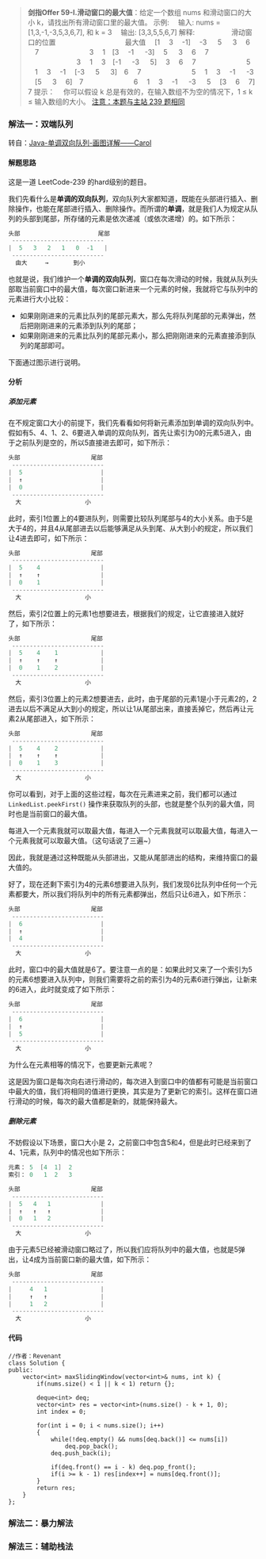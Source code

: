 >**剑指Offer 59-I.滑动窗口的最大值**：给定一个数组 nums 和滑动窗口的大小 k，请找出所有滑动窗口里的最大值。
示例:
　输入: nums = [1,3,-1,-3,5,3,6,7], 和 k = 3
　输出: [3,3,5,5,6,7]
解释:
　　　　　滑动窗口的位置　　　　　　　　　　最大值
>　[1　 3　 -1]　 -3 　 5 　 3 　6 　7 　　　　　　　3
>　1　[3　 -1 　 -3]　 5 　 3 　6 　7 　　　　　　　3
>　1　 3　[-1 　 -3 　 5]　 3 　6 　7 　　　　　　　5
>　1　 3　 -1 　[-3 　 5 　 3]　6 　7 　　　　　　　5
>　1　 3　 -1 　 -3 　[5 　 3 　6]　7 　　　　　　　6
>　1　 3　 -1 　 -3 　 5 　[3 　6 　7]　　　　　　　7
提示：
　你可以假设 k 总是有效的，在输入数组不为空的情况下，1 ≤ k ≤ 输入数组的大小。
[注意：本题与主站 239 题相同](https://leetcode-cn.com/problems/sliding-window-maximum/)

### 解法一：双端队列

转自：[Java-单调双向队列-画图详解——Carol](https://leetcode-cn.com/problems/hua-dong-chuang-kou-de-zui-da-zhi-lcof/solution/java-dan-diao-shuang-xiang-lian-biao-hua-tu-xiang-/)

#### 解题思路

这是一道 LeetCode-239 的hard级别的题目。

我们先看什么是**单调的双向队列**，双向队列大家都知道，既能在头部进行插入、删除操作，也能在尾部进行插入、删除操作。而所谓的**单调**，就是我们人为规定从队列的头部到尾部，所存储的元素是依次递减（或依次递增）的。如下所示：

```C++
头部                      尾部
 --------------------------
|  5   3   2   1   0  -1   |
 --------------------------
  由大     →       到小
```

也就是说，我们维护一个**单调的双向队列**，窗口在每次滑动的时候，我就从队列头部取当前窗口中的最大值，每次窗口新进来一个元素的时候，我就将它与队列中的元素进行大小比较：

- 如果刚刚进来的元素比队列的尾部元素大，那么先将队列尾部的元素弹出，然后把刚刚进来的元素添到队列的尾部；
- 如果刚刚进来的元素比队列的尾部元素小，那么把刚刚进来的元素直接添到队列的尾部即可。

下面通过图示进行说明。

#### 分析

##### 添加元素

在不规定窗口大小的前提下，我们先看看如何将新元素添加到单调的双向队列中。假如有5、4、1、2、6要进入单调的双向队列，首先让索引为0的元素5进入，由于之前队列是空的，所以5直接进去即可，如下所示：

```C++
头部                    尾部
 --------------------------
|  5                      |
|  ↑                      |
|  0                      |
 --------------------------
  大                  小
```

此时，索引1位置上的4要进队列，则需要比较队列尾部与4的大小关系。由于5是大于4的，并且4从尾部进去以后能够满足从头到尾、从大到小的规定，所以我们让4进去即可，如下所示：

```C++
头部                    尾部
 --------------------------
|  5    4                 |
|  ↑    ↑                 |
|  0    1                 |
 --------------------------
  大                  小
```

然后，索引2位置上的元素1也想要进去，根据我们的规定，让它直接进入就好了，如下所示：

```C++
头部                    尾部
 --------------------------
|  5    4    1            |
|  ↑    ↑    ↑            |
|  0    1    2            |
 --------------------------
  大                  小
```

然后，索引3位置上的元素2想要进去，此时，由于尾部的元素1是小于元素2的，2进去以后不满足从大到小的规定，所以让1从尾部出来，直接丢掉它，然后再让元素2从尾部进入，如下所示：

```C++
头部                    尾部
 --------------------------
|  5    4    2            |
|  ↑    ↑    ↑            |
|  0    1    3            |
 --------------------------
  大                  小
```

你可以看到，对于上面的这些过程，每次在元素进来之前，我们都可以通过 `LinkedList.peekFirst()` 操作来获取队列的头部，也就是整个队列的最大值，同时也是当前窗口的最大值。

每进入一个元素我就可以取最大值，每进入一个元素我就可以取最大值，每进入一个元素我就可以取最大值。（这句话说了三遍~）

因此，我就是通过这种既能从头部进出，又能从尾部进出的结构，来维持窗口的最大值的。

好了，现在还剩下索引为4的元素6想要进入队列，我们发现6比队列中任何一个元素都要大，所以我们将队列中的所有元素都弹出，然后只让6进入，如下所示：

```C++
头部                    尾部
 --------------------------
|  6                      |
|  ↑                      |
|  4                      |
 --------------------------
  大                  小
```

此时，窗口中的最大值就是6了。要注意一点的是：如果此时又来了一个索引为5的元素6想要进入队列中，则我们需要将之前的索引为4的元素6进行弹出，让新来的6进入，此时就变成了如下所示：

```C++
头部                    尾部
 --------------------------
|  6                      |
|  ↑                      |
|  5                      |
 --------------------------
  大                  小
```

为什么在元素相等的情况下，也要更新元素呢？

这是因为窗口是每次向右进行滑动的，每次进入到窗口中的值都有可能是当前窗口中最大的值，我们将相同的值进行更换，其实是为了更新它的索引。这样在窗口进行滑动的时候，每次的最大值都是新的，就能保持最大。

##### 删除元素

不妨假设以下场景，窗口大小是 2，之前窗口中包含5和4，但是此时已经来到了4、1元素，队列中的情况也如下所示：

```C++
元素： 5  [4  1]  2
索引： 0   1  2   3

头部                    尾部
 --------------------------
|  5   4   1              |
|  ↑   ↑   ↑              |
|  0   1   2              |
 --------------------------
  大                  小
```

由于元素5已经被滑动窗口略过了，所以我们应将队列中的最大值，也就是5弹出，让4成为当前窗口新的最大值，如下所示：

```C++
头部                    尾部
 --------------------------
|     4   1               |
|     ↑   ↑               |
|     1   2               |
 --------------------------
  大                  小
```

#### 代码

```C++{.line-numbers}
//作者：Revenant
class Solution {
public:
    vector<int> maxSlidingWindow(vector<int>& nums, int k) {
        if(nums.size() < 1 || k < 1) return {};

        deque<int> deq;
        vector<int> res = vector<int>(nums.size() - k + 1, 0);
        int index = 0;

        for(int i = 0; i < nums.size(); i++)
        {
            while(!deq.empty() && nums[deq.back()] <= nums[i])
                deq.pop_back();
            deq.push_back(i);

            if(deq.front() == i - k) deq.pop_front();
            if(i >= k - 1) res[index++] = nums[deq.front()];
        }
        return res;
    }
};
```

### 解法二：暴力解法

### 解法三：辅助栈法
